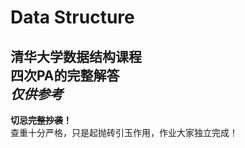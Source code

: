 # Data Structure
**清华大学数据结构课程**  
四次PA的完整解答  
*仅供参考*  
---
**切忌~~完整抄袭~~！**  
查重十分严格，只是起抛砖引玉作用，作业大家独立完成！
